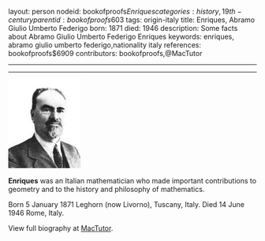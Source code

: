 layout: person
nodeid: bookofproofs$Enriques
categories: history,19th-century
parentid: bookofproofs$603
tags: origin-italy
title: Enriques, Abramo Giulio Umberto Federigo
born: 1871
died: 1946
description: Some facts about Abramo Giulio Umberto Federigo Enriques
keywords: enriques, abramo giulio umberto federigo,nationality italy
references: bookofproofs$6909
contributors: bookofproofs,@MacTutor

---


---

![Enriques.jpg](https://github.com/bookofproofs/bookofproofs.github.io/blob/main/_sources/_assets/images/portraits/Enriques.jpg?raw=true)

**Enriques** was an Italian mathematician who made important contributions to geometry and to the history and philosophy of mathematics.

Born 5 January 1871 Leghorn (now Livorno), Tuscany, Italy. Died 14 June 1946 Rome, Italy.


View full biography at [MacTutor](https://mathshistory.st-andrews.ac.uk/Biographies/Enriques/).